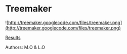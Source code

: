 # Treemaker #

![http://treemaker.googlecode.com/files/treemaker.png](http://treemaker.googlecode.com/files/treemaker.png)

[Results](Results.md)

Authors: M.O & L.O